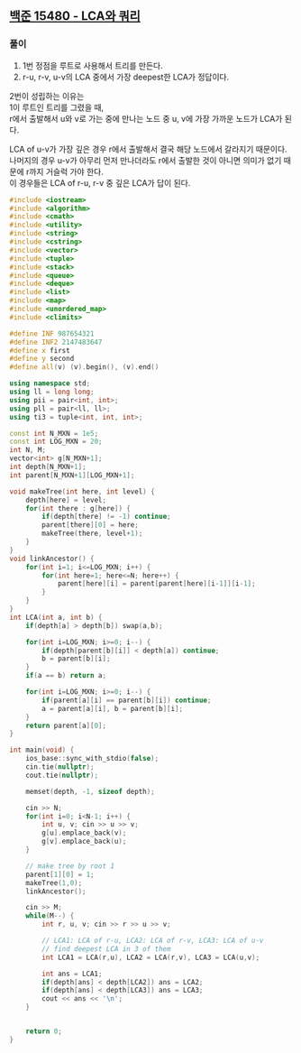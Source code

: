 ## [백준 15480 - LCA와 쿼리](https://www.acmicpc.net/problem/15480)

### 풀이
1. 1번 정점을 루트로 사용해서 트리를 만든다.
2. r-u, r-v, u-v의 LCA 중에서 가장 deepest한 LCA가 정답이다.

2번이 성립하는 이유는  
1이 루트인 트리를 그렸을 때,  
r에서 출발해서 u와 v로 가는 중에 만나는 노드 중 u, v에 가장 가까운 노드가 LCA가 된다.

LCA of u-v가 가장 깊은 경우 r에서 출발해서 결국 해당 노드에서 갈라지기 때문이다.  
나머지의 경우 u-v가 아무리 먼저 만나더라도 r에서 출발한 것이 아니면 의미가 없기 때문에 r까지 거슬럭 가야 한다.  
이 경우들은 LCA of r-u, r-v 중 깊은 LCA가 답이 된다.

```c++
#include <iostream>
#include <algorithm>
#include <cmath>
#include <utility>
#include <string>
#include <cstring>
#include <vector>
#include <tuple>
#include <stack>
#include <queue>
#include <deque>
#include <list>
#include <map>
#include <unordered_map>
#include <climits>

#define INF 987654321
#define INF2 2147483647
#define x first
#define y second
#define all(v) (v).begin(), (v).end()

using namespace std;
using ll = long long;
using pii = pair<int, int>;
using pll = pair<ll, ll>;
using ti3 = tuple<int, int, int>;

const int N_MXN = 1e5;
const int LOG_MXN = 20;
int N, M;
vector<int> g[N_MXN+1];
int depth[N_MXN+1];
int parent[N_MXN+1][LOG_MXN+1];

void makeTree(int here, int level) {
    depth[here] = level;
    for(int there : g[here]) {
        if(depth[there] != -1) continue;
        parent[there][0] = here;
        makeTree(there, level+1);
    }
}
void linkAncestor() {
    for(int i=1; i<=LOG_MXN; i++) {
        for(int here=1; here<=N; here++) {
            parent[here][i] = parent[parent[here][i-1]][i-1];
        }
    }
}
int LCA(int a, int b) {
    if(depth[a] > depth[b]) swap(a,b);

    for(int i=LOG_MXN; i>=0; i--) {
        if(depth[parent[b][i]] < depth[a]) continue;
        b = parent[b][i];
    }
    if(a == b) return a;

    for(int i=LOG_MXN; i>=0; i--) {
        if(parent[a][i] == parent[b][i]) continue;
        a = parent[a][i], b = parent[b][i];
    }
    return parent[a][0];
}

int main(void) {
    ios_base::sync_with_stdio(false);
    cin.tie(nullptr);
    cout.tie(nullptr);

    memset(depth, -1, sizeof depth);

    cin >> N;
    for(int i=0; i<N-1; i++) {
        int u, v; cin >> u >> v;
        g[u].emplace_back(v);
        g[v].emplace_back(u);
    }

    // make tree by root 1
    parent[1][0] = 1;
    makeTree(1,0);
    linkAncestor();

    cin >> M;
    while(M--) {
        int r, u, v; cin >> r >> u >> v;

        // LCA1: LCA of r-u, LCA2: LCA of r-v, LCA3: LCA of u-v
        // find deepest LCA in 3 of them
        int LCA1 = LCA(r,u), LCA2 = LCA(r,v), LCA3 = LCA(u,v);

        int ans = LCA1;
        if(depth[ans] < depth[LCA2]) ans = LCA2;
        if(depth[ans] < depth[LCA3]) ans = LCA3;
        cout << ans << '\n';
    }


    return 0;
}
```
